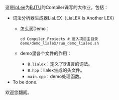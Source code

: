 这是[ipLee](https://github.com/ipChrisLee)为[BJTU](https://www.bjtu.edu.cn)的Compiler课写的大作业。包括：

* 词法分析器生成器LiaLEX（LiaLEX Is Another LEX）
  * 怎么润Demo：
  
    ```shell
    cd Compiler_Projects # 进入项目主目录
    demo/demo_lialex/run_demo_lialex.sh
    ```
  
  * demo里各个文件的作用：
    * `B.lialex`：定义了B语言的词法。
    * `B.hpp`：lialex生成的头文件。
    * `main.cpp`：demo处理函数。
* To be done.

欢迎您翻阅。